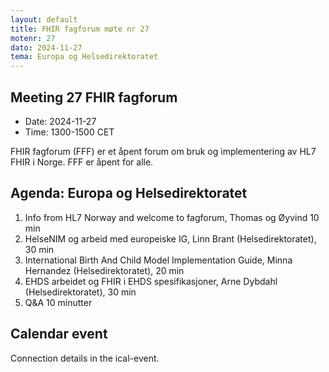 ```yaml
---
layout: default
title: FHIR fagforum møte nr 27
motenr: 27
dato: 2024-11-27
tema: Europa og Helsedirektoratet
---
```


## Meeting 27 FHIR fagforum

* Date: 2024-11-27  
* Time: 1300-1500 CET

FHIR fagforum (FFF) er et åpent forum om bruk og implementering av HL7 FHIR i Norge. FFF er åpent for alle.

## Agenda: Europa og Helsedirektoratet

1. Info from HL7 Norway and welcome to fagforum, Thomas og Øyvind 10 min
2. HelseNIM og arbeid med europeiske IG, Linn Brant (Helsedirektoratet), 30 min
3. International Birth And Child Model Implementation Guide, Minna Hernandez (Helsedirektoratet), 20 min
4. EHDS arbeidet og FHIR i EHDS spesifikasjoner, Arne Dybdahl (Helsedirektoratet), 30 min
5. Q&A 10 minutter

## Calendar event

Connection details in the ical-event.
